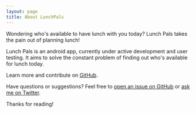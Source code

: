 ```yaml
---
layout: page
title: About LunchPals
---
```


<p class="message">
  Wondering who's available to have lunch with you today? Lunch Pals takes the pain out of planning lunch!
</p>

Lunch Pals is an android app, currently under active development and user testing.  It aims to solve the constant problem of
finding out who's available for lunch today.

Learn more and contribute on [GitHub](https://github.com/reustonium/Lunch-Pals).

Have questions or suggestions? Feel free to [open an issue on GitHub](https://github.com/reustonium/Lunch-Pals/issues/new) or [ask me on Twitter](https://twitter.com/reustonium).

Thanks for reading!
